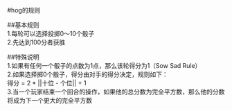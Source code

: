 #hog的规则    

##基本规则  
1.每轮可以选择投掷0～10个骰子  
2.先达到100分者获胜  

##特殊说明  
1.如果有任何一个骰子的点数为1点，那么该轮得分为1（Sow Sad Rule）  
2.如果选择掷0个骰子，得分由对手的得分决定，规则如下：  
得分 = 2 * ||十位 - 个位|| + 1  
3.当一个玩家结束一个回合的操作，如果他的总分数为完全平方数，那么他的分数将成为下一个更大的完全平方数